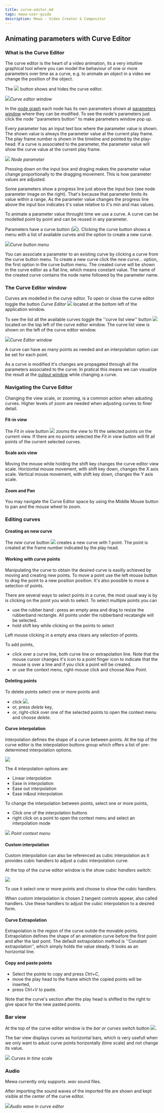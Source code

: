 ```yaml
---
title: curve-editor.md
tags: mewa-user-guide
description: Mewa - Video Creator & Compositor
---
```


## Animating parameters with Curve Editor


### What is the Curve Editor ###

The curve editor is the heart of a video animation, its a very intuitive graphical tool where you can model the behaviour of one or more parameters over time as a curve, e.g. to animate an object in a video we change the position of the object.

The ![](https://upload.wikimedia.org/wikipedia/commons/d/d2/ShowCurveEditorButton.png) button shows and hides the curve editor.

![](https://upload.wikimedia.org/wikipedia/commons/9/94/CurveEditorInMainWindow.png)*Curve editor window*

In the [node graph](node-graph.md) each node has its own parameters shown at [parameters window]() where they can be modified. To see the node's parameters just click the node ''parameters button'' to make parameters window pop up.

Every parameter has an input text box where the parameter value is shown. The shown value is always the parameter value at the current play frame. The play frame number is shown in the timeline and pointed by the play-head. If a curve is associated to the parameter, the parameter value will show the curve value at the current play frame.

![](https://upload.wikimedia.org/wikipedia/commons/5/53/ParameterControl.png) *Node parameter*


Pressing down on the input box and draging makes the parameter value change proportionally to the dragging movement. This is how parameter values are adjusted.


Some parameters show a progress line just above the input box (see node parameter image on the right). That's because that parameter limits its value within a range. As the parameter value changes the progress line above the input box indicates it's value relative to it's min and max values.

To animate a parameter value throught time we use a curve. A curve can be modelled point by point and can be reused in any parameter.

Parameters have a curve button (![](https://upload.wikimedia.org/wikipedia/commons/b/ba/AssociateCurveButton.png)). Clicking the curve button shows a menu with a list of available curves and the option to create a new curve.

![](https://upload.wikimedia.org/wikipedia/commons/d/da/AssociatingCurveMenu.png)*Curve button menu*


You can associate a parameter to an existing curve by clicking a curve from the curve button menu.
To create a new curve click the *new curve...* option, the first option in the curve button menu. The created curve will be shown in the curve editor as a flat line, which means constant value. The name of the created curve contains the node name followed by the parameter name.


### The Curve Editor window ###

Curves are modelled in the curve editor. To open or close the curve editor toggle the button *Curve Editor* ![](https://upload.wikimedia.org/wikipedia/commons/d/d2/ShowCurveEditorButton.png) located at the bottom left of the application window.

To see the list all the available curves toggle the ''curve list view'' button ![](https://upload.wikimedia.org/wikipedia/commons/1/17/CurveListIcon.png) located on the top left of the curve editor window. The curve list view is shown on the left of the curve editor window.

![](https://upload.wikimedia.org/wikipedia/commons/2/2f/CurveEditorWithListView.png)*Curve Editor window*


A curve can have as many points as needed and an interpolation option can be set for each point.

As a curve is modified it's changes are propagated through all the parameters associated to the curve. In pratical this means we can visualize the result at the [output window](https://hackmd.io/VIsuWHCySFWk6j2shR36zw#Output-window) while changing a curve.


### Navigating the Curve Editor ###

Changing the view scale, or zooming, is a common action when adusting curves. Higher levels of zoom are needed when adjusting curves to finer detail.

#### Fit-in view ####
The *Fit in view* button ![](https://upload.wikimedia.org/wikipedia/commons/9/9f/FitInViewButton.png) zooms the view to fit the selected points on the current view. If there are no points selected the *Fit in view* button will fit all points of the current selected curves.

#### Scale axis view ####

Moving the mouse while holding the shift key changes the curve editor view scale. Horizontal mouse movement, with shift key down, changes the X axis scale. Vertical mouse movement, with shift key down, changes the Y axis scale.

#### Zoom and Pan ####
You may navigate the Curve Editor space by using the Middle Mouse button to pan and the mouse wheel to zoom.

### Editing curves ###

#### Creating an new curve ####

The *new curve* button ![](https://upload.wikimedia.org/wikipedia/commons/8/82/NewCurveButton.png) creates a new curve with 1 point. The point is created at the frame number indicated by the play head.



#### Working with curve points ####

Manipulating the curve to obtain the desired curve is easilly achieved by moving and creating new points. To move a point use the left mouse button to drag the point to a new position position. It's also possible to move a selection of points.

There are several ways to select points in a curve, the most usual way is by is clicking on the point you wish to select. To select multiple points you can
* use the rubber band : press an empty area and drag to resize the rubberband rectangle. All points under the rubberband recatangle will be selected.
* hold shift key while clicking on the points to select

Left mouse clicking in a empty area clears any selection of points.

To add points,
* click over a curve line, both curve line or extrapolation line. Note that the mouse cursor changes it's icon to a point finger icon to indicate that the mouse is over a line and if you click a point will be created.
* or use the context menu, right-mouse click and choose *New Point*.



#### Deleting points ####


To delete points select one or more points and:
* click ![](https://upload.wikimedia.org/wikipedia/commons/c/c3/DeletePoint.png).
* or, press *delete* key,
* or, right-click over one of the selected points to open the context menu and choose *delete*.

#### Curve interpolation ####
Interpolation defines the shape of a curve between points.
At the top of the curve editor is the interpolation buttons group which offers a list of pre-determined interpolation options.

![](https://upload.wikimedia.org/wikipedia/commons/d/db/InterpolationButtons.png)

The 4 interpolation options are:
* Linear interpolation
* Ease in interpolation
* Ease out interpolation
* Ease in&out interpolation

To change the interpolation between points, select one or more points,
* Click one of the interpolation buttons
* right click on a point to open the context menu and select an interpolation mode

![](https://i.imgur.com/oyLZ5W0.png) *Point context menu*



#### Custom interpolation ####

Custom interpolation can also be referenced as cubic interpolation as it provides cubic handlers to adjust a cubic interpolation curve.

At the top of the curve editor window is the *show cubic handlers* switch:

![](https://upload.wikimedia.org/wikipedia/commons/6/6d/CubicHandlersSwitch.png)

To use it select one or more points and choose to show the cubic handlers.

When custom interpolation is chosen 2 tangent controls appear, also called handlers. Use these handlers to adjust the cubic interpolation to a desired form.



#### Curve  Extrapolation ####

Extrapolation is the region of the curve outide the movable points. Extrapolation defines the shape of an animation curve before the first point and after the last point. The default extrapolation method is ''Constant extrapolation'', which simply holds the value steady. It looks as an horizontal line.

#### Copy and paste points ####
* Select the points to copy and press *Ctrl+C*,
* move the play head to the frame which the copied points will be inserted,
* press Ctrl+V to paste.

Note that the curve's section after the play head is shifted to the right to give space for the new pasted points.


### Bar view ###

At the top of the curve editor window is the *bar or curves* switch button ![](https://upload.wikimedia.org/wikipedia/commons/3/36/BarCurvesSwitch.png).

The bar view displays curves as horizontal bars, which is very usefull when we only want to adust curve points horizontally (time scale) and not change its value.

![](https://i.imgur.com/SomcDgE.png)
*Curves in time scale*


### Audio ###

Mewa currently only supports *.wav* sound files.

After importing the sound waves of the imported file are shown and kept visible at the center of the curve editor.

![](https://i.imgur.com/Q5cxQjm.png)*Audio wave in curve editor*
